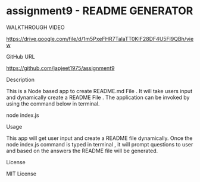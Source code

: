 # assignment9 - README GENERATOR


WALKTHROUGH VIDEO

https://drive.google.com/file/d/1m5PxeFHR7TalaTT0KIF28DF4U5Fl9QBh/view

GitHub URL

https://github.com/japjeet1975/assignment9

Description

This is a Node based app to create README.md File .
It will take users input and dynamically create a README File . The application can be invoked by using the command below in terminal. 

node index.js

Usage

This app will get user input and create a README file dynamically. Once the node index.js command is typed in terminal , it will prompt questions to user and based on the answers the README file will be generated. 


License

MIT License
